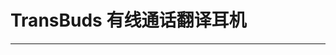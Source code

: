 # TransBuds 有线通话翻译耳机

---

<DocCard :cards="[
  {
    title: '有线翻译耳机在android上使用',
    description: '',
    avatar: '/img/安卓_手机.png',
    path: '/readme/android-c1'
  },
  {
    title: '有线翻译耳机在windows上使用',
    description: '',
    avatar: '/img/电脑.png',
    path: '/readme/windows-c1'
  },
  {
    title: '有线翻译耳机在macOS上使用',
    description: '',
    avatar: '/img/苹果电脑.png',
    path: '/readme/macos-c1'
  }
]" />
